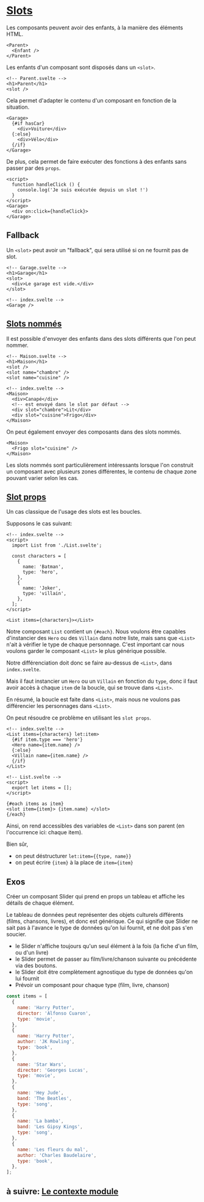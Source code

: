 # [Slots](https://svelte.dev/docs#template-syntax-slot)

Les composants peuvent avoir des enfants, à la manière des éléments HTML.

```svelte
<Parent>
  <Enfant />
</Parent>
```

Les enfants d'un composant sont disposés dans un `<slot>`.

```svelte
<!-- Parent.svelte -->
<h1>Parent</h1>
<slot />
```

Cela permet d'adapter le contenu d'un composant en fonction de la situation.

```svelte
<Garage>
  {#if hasCar}
    <div>Voiture</div>
  {:else}
    <div>Vélo</div>
  {/if}
</Garage>
```

De plus, cela permet de faire exécuter des fonctions à des enfants sans passer par des `props`.

```svelte
<script>
  function handleClick () {
    console.log('Je suis exécutée depuis un slot !')
  }
</script>
<Garage>
  <div on:click={handleClick}>
</Garage>
```

## Fallback

Un `<slot>` peut avoir un "fallback", qui sera utilisé si on ne fournit pas de slot.

```svelte
<!-- Garage.svelte -->
<h1>Garage</h1>
<slot>
  <div>Le garage est vide.</div>
</slot>

<!-- index.svelte -->
<Garage />
```

## [Slots nommés](https://svelte.dev/docs#template-syntax-slot-slot-name-name)

Il est possible d'envoyer des enfants dans des slots différents que l'on peut nommer.

```svelte
<!-- Maison.svelte -->
<h1>Maison</h1>
<slot />
<slot name="chambre" />
<slot name="cuisine" />

<!-- index.svelte -->
<Maison>
  <div>Canapé</div>
  <!-- est envoyé dans le slot par défaut -->
  <div slot="chambre">Lit</div>
  <div slot="cuisine">Frigo</div>
</Maison>
```

On peut également envoyer des composants dans des slots nommés.

```svelte
<Maison>
  <Frigo slot="cuisine" />
</Maison>
```

Les slots nommés sont particulièrement intéressants lorsque l'on construit un composant avec plusieurs zones différentes, le contenu de chaque zone pouvant varier selon les cas.

## [Slot props](https://svelte.dev/docs#template-syntax-slot-slot-key-value)

Un cas classique de l'usage des slots est les boucles.

Supposons le cas suivant:

```svelte
<!-- index.svelte -->
<script>
  import List from './List.svelte';

  const characters = [
    {
      name: 'Batman',
      type: 'hero',
    },
    {
      name: 'Joker',
      type: 'villain',
    },
  ];
</script>

<List items={characters}></List>
```

Notre composant `List` contient un `{#each}`. Nous voulons être capables d'instancier des `Hero` ou des `Villain` dans notre liste, mais sans que `<List>` n'ait à vérifier le type de chaque personnage. C'est important car nous voulons garder le composant `<List>` le plus générique possible.

Notre différenciation doit donc se faire au-dessus de `<List>`, dans `index.svelte`.

Mais il faut instancier un `Hero` ou un `Villain` en fonction du `type`, donc il faut avoir accès à chaque `item` de la boucle, qui se trouve dans `<List>`.

En résumé, la boucle est faite dans `<List>`, mais nous ne voulons pas différencier les personnages dans `<List>`.

On peut résoudre ce problème en utilisant les `slot props`.

```svelte
<!-- index.svelte -->
<List items={characters} let:item>
  {#if item.type === 'hero'}
  <Hero name={item.name} />
  {:else}
  <Villain name={item.name} />
  {/if}
</List>
```

```svelte
<!-- List.svelte -->
<script>
  export let items = [];
</script>

{#each items as item}
<slot item={item}> {item.name} </slot>
{/each}
```

Ainsi, on rend accessibles des variables de `<List>` dans son parent (en l'occurrence ici: chaque item).

Bien sûr,

- on peut déstructurer `let:item={{type, name}}`
- on peut écrire `{item}` à la place de `item={item}`

## Exos

Créer un composant Slider qui prend en props un tableau et affiche les détails de chaque élément.

Le tableau de données peut représenter des objets culturels différents (films, chansons, livres), et donc est générique. Ce qui signifie que Slider ne sait pas à l'avance le type de données qu'on lui fournit, et ne doit pas s'en soucier.

- le Slider n'affiche toujours qu'un seul élément à la fois (la fiche d'un film, ou d'un livre)
- le Slider permet de passer au film/livre/chanson suivante ou précédente via des boutons.
- le Slider doit être complètement agnostique du type de données qu'on lui fournit
- Prévoir un composant pour chaque type (film, livre, chanson)

```js
const items = [
  {
    name: 'Harry Potter',
    director: 'Alfonso Cuaron',
    type: 'movie',
  },
  {
    name: 'Harry Potter',
    author: 'JK Rowling',
    type: 'book',
  },
  {
    name: 'Star Wars',
    director: 'Georges Lucas',
    type: 'movie',
  },
  {
    name: 'Hey Jude',
    band: 'The Beatles',
    type: 'song',
  },
  {
    name: 'La bamba',
    band: 'Les Gipsy Kings',
    type: 'song',
  },
  {
    name: 'Les fleurs du mal',
    author: 'Charles Baudelaire',
    type: 'book',
  },
];
```

## à suivre: [Le contexte module](./3-4_context_module.md)
